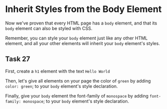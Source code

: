 # Inherit Styles from the Body Element
Now we've proven that every HTML page has a `body` element, and that its `body` element can also be styled with CSS.

Remember, you can style your `body` element just like any other HTML element, and all your other elements will inherit your `body` element's styles.
## Task 27
First, create a `h1` element with the text `Hello World`

Then, let's give all elements on your page the color of `green` by adding `color: green`; to your `body` element's style declaration.

Finally, give your `body` element the font-family of `monospace` by adding `font-family: monospace`; to your `body` element's style declaration.
